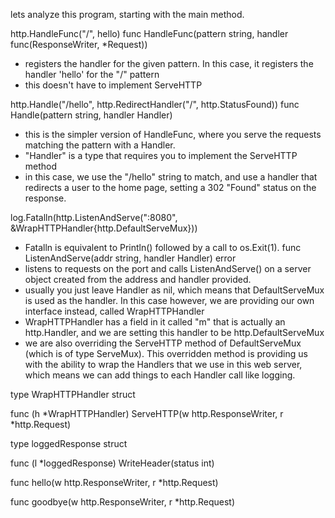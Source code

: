 lets analyze this program, starting with the main method.

http.HandleFunc("/", hello)
func HandleFunc(pattern string, handler func(ResponseWriter, *Request))
- registers the handler for the given pattern. In this case, it registers the handler 'hello' for the "/" pattern
- this doesn't have to implement ServeHTTP

http.Handle("/hello", http.RedirectHandler("/", http.StatusFound))
func Handle(pattern string, handler Handler)
- this is the simpler version of HandleFunc, where you serve the requests matching the pattern with a Handler. 
- "Handler" is a type that requires you to implement the ServeHTTP method
- in this case, we use the "/hello" string to match, and use a handler that redirects a user to the home page, setting a 302 "Found" status on the response.

log.Fatalln(http.ListenAndServe(":8080", &WrapHTTPHandler{http.DefaultServeMux}))
- Fatalln is equivalent to Println() followed by a call to os.Exit(1).
func ListenAndServe(addr string, handler Handler) error
- listens to requests on the port and calls ListenAndServe() on a server object created from the address and handler provided. 
- usually you just leave Handler as nil, which means that DefaultServeMux is used as the handler. In this case however, we are providing our own interface instead, called WrapHTTPHandler
- WrapHTTPHandler has a field in it called "m" that is actually an http.Handler, and we are setting this handler to be http.DefaultServeMux
- we are also overriding the ServeHTTP method of DefaultServeMux (which is of type ServeMux). This overridden method is providing us with the ability to wrap the Handlers that we use in this web server, which means we can add things to each Handler call like logging. 

type WrapHTTPHandler struct

func (h *WrapHTTPHandler) ServeHTTP(w http.ResponseWriter, r *http.Request)

type loggedResponse struct

func (l *loggedResponse) WriteHeader(status int)

func hello(w http.ResponseWriter, r *http.Request)

func goodbye(w http.ResponseWriter, r *http.Request)